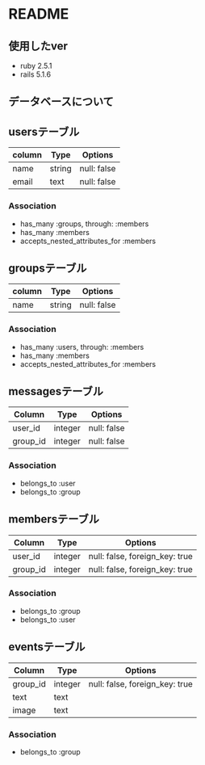 # README
## 使用したver
- ruby 2.5.1
- rails 5.1.6

## データベースについて

## usersテーブル
|column|Type|Options|
|------|----|-------|
|name|string|null: false|
|email|text|null: false|

### Association
- has_many :groups, through: :members
- has_many :members
- accepts_nested_attributes_for :members
## groupsテーブル
|column|Type|Options|
|------|----|-------|
|name|string|null: false|

### Association
- has_many :users, through: :members
- has_many :members
- accepts_nested_attributes_for :members

## messagesテーブル
|Column|Type|Options|
|------|----|-------|
|user_id|integer|null: false|
|group_id|integer|null: false|

### Association

- belongs_to :user
- belongs_to :group

## membersテーブル
|Column|Type|Options|
|------|----|-------|
|user_id|integer|null: false, foreign_key: true|
|group_id|integer|null: false, foreign_key: true|

### Association
- belongs_to :group
- belongs_to :user

## eventsテーブル
|Column|Type|Options|
|------|----|-------|
|group_id|integer|null: false, foreign_key: true|
|text|text|
|image|text|

### Association
- belongs_to :group
